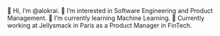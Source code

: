 👋 Hi, I’m @alokrai. 
👀 I’m interested in Software Engineering and Product Management. 
🌱 I’m currently learning Machine Learning. 
🚀 Currently working at Jellysmack in Paris as a Product Manager in FinTech. 

<!---
alokrai/alokrai is a ✨ special ✨ repository because its `README.md` (this file) appears on your GitHub profile.
You can click the Preview link to take a look at your changes.
--->
